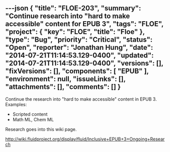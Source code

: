 ---json
{
  "title": "FLOE-203",
  "summary": "Continue research into \"hard to make accessible\" content for EPUB 3",
  "tags": "FLOE",
  "project": {
    "key": "FLOE",
    "title": "Floe"
  },
  "type": "Bug",
  "priority": "Critical",
  "status": "Open",
  "reporter": "Jonathan Hung",
  "date": "2014-07-21T11:14:53.129-0400",
  "updated": "2014-07-21T11:14:53.129-0400",
  "versions": [],
  "fixVersions": [],
  "components": [
    "EPUB"
  ],
  "environment": null,
  "issueLinks": [],
  "attachments": [],
  "comments": []
}
---
Continue the research into "hard to make accessible" content in EPUB 3. Examples:

* Scripted content
* Math ML, Chem ML

Research goes into this wiki page.

<http://wiki.fluidproject.org/display/fluid/Inclusive+EPUB+3+Ongoing+Research>

        